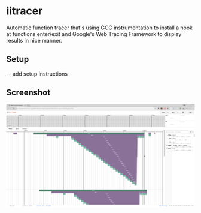 # iitracer
Automatic function tracer that's using GCC instrumentation to install a hook at functions enter/exit and Google's Web Tracing Framework to display results in nice manner.


## Setup
-- add setup instructions

## Screenshot

[![Screenshot](https://raw.githubusercontent.com/vertexodessa/iitracer/master/doc/screenshot.png)](https://github.com/vertexodessa/iitracer)
